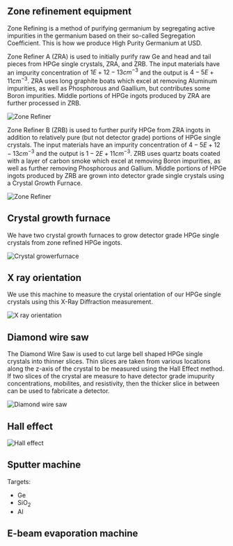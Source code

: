 ## Zone refinement equipment
Zone Refining is a method of purifying germanium by segregating active impurities in the germanium based on their so-called Segregation Coefficient. This is how we produce High Purity Germanium at USD.

Zone Refiner A (ZRA) is used to initially purify raw Ge and head and tail pieces from HPGe single crystals, ZRA, and ZRB. The input materials have an impurity concentration of $1E+12-13 cm^{-3}$ and the output is $4-5E+11 cm^{-3}$. ZRA uses long graphite boats which excel at removing Aluminum impurities, as well as Phosphorous and Gaallium, but contributes some Boron impurities. Middle portions of HPGe ingots produced by ZRA are further processed in ZRB.

![Zone Refiner](https://drive.google.com/uc?id=0B8oD8RFeoxYPNXVwVWhnYWI5RzA)

Zone Refiner B (ZRB) is used to further purify HPGe from ZRA ingots in addition to relatively pure (but not detector grade) portions of HPGe single crystals. The input materials have an impurity concentration of $4-5E+12-13 cm^{-3}$ and the output is $1-2E+11 cm^{-3}$. ZRB uses quartz boats coated with a layer of carbon smoke which excel at removing Boron impurities, as well as further removing Phosphorous and Gallium. Middle portions of HPGe ingots produced by ZRB are grown into detector grade single crystals using a Crystal Growth Furnace.

![Zone Refiner](https://drive.google.com/uc?id=0B8oD8RFeoxYPWFJqTmkzVk5pU3M)

## Crystal growth furnace
We have two crystal growth furnaces to grow detector grade HPGe single crystals from zone refined HPGe ingots.

![Crystal growerfurnace](https://drive.google.com/uc?id=0B3yvXEqPBERISVVFWkhIZWlHQms)

## X ray orientation
We use this machine to measure the crystal orientation of our HPGe single crystals using this X-Ray Diffraction measurement.

![X ray orientation](https://drive.google.com/uc?id=0B3yvXEqPBERIOVpJVGpNazBGazg)

## Diamond wire saw
The Diamond Wire Saw is used to cut large bell shaped HPGe single crystals into thinner slices. Thin slices are taken from various locations along the z-axis of the crystal to be measured using the Hall Effect method. If two slices of the crystal are measure to have detector grade imupurity concentrations, mobilites, and resistivity, then the thicker slice in between can be used to fabricate a detector.

![Diamond wire saw](https://drive.google.com/uc?id=0B3yvXEqPBERIODlqQ3FjbWU2VFU)

## Hall effect

![Hall effect](https://drive.google.com/uc?id=0B3yvXEqPBERIZGUxTDFnX1N2bjA)

## Sputter machine

Targets:

- Ge
- SiO<sub>2</sub>
- Al

## E-beam evaporation machine
